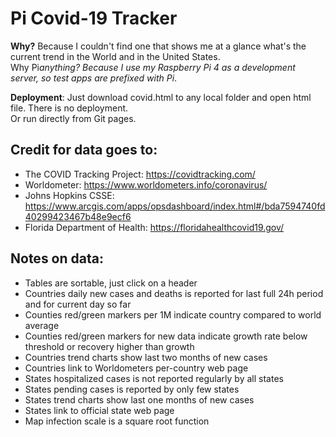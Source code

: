 # Pi Covid-19 Tracker

**Why?** Because I couldn't find one that shows me at a glance what's the current trend in the World and in the United States.  
Why Pi*anything? Because I use my Raspberry Pi 4 as a development server, so test apps are prefixed with Pi*.  

**Deployment**: Just download covid.html to any local folder and open html file. There is no deployment.  
Or run directly from Git pages.  

## Credit for data goes to:

- The COVID Tracking Project: <https://covidtracking.com/>
- Worldometer: <https://www.worldometers.info/coronavirus/>
- Johns Hopkins CSSE: <https://www.arcgis.com/apps/opsdashboard/index.html#/bda7594740fd40299423467b48e9ecf6>
- Florida Department of Health: <https://floridahealthcovid19.gov/>

## Notes on data:

- Tables are sortable, just click on a header
- Countries daily new cases and deaths is reported for last full 24h period and for current day so far
- Counties red/green markers per 1M indicate country compared to world average
- Counties red/green markers for new data indicate growth rate below threshold or recovery higher than growth
- Countries trend charts show last two months of new cases
- Countries link to Worldometers per-country web page
- States hospitalized cases is not reported regularly by all states
- States pending cases is reported by only few states
- States trend charts show last one months of new cases
- States link to official state web page        
- Map infection scale is a square root function
